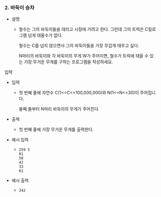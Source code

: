 ### 2. 바둑이 승차

- 설명
   - 철수는 그의 바둑이들을 데리고 시장에 가려고 한다. 그런데 그의 트럭은 C킬로그램 넘게 태울수가 없다.

     철수는 C를 넘지 않으면서 그의 바둑이들을 가장 무겁게 태우고 싶다.

     N마리의 바둑이와 각 바둑이의 무게 W가 주어지면, 철수가 트럭에 태울 수 있는 가장 무거운 무게를 구하는 프로그램을 작성하세요.
    

입력

- 입력
    - 첫 번째 줄에 자연수 C(1<=C<=100,000,000)와 N(1<=N<=30)이 주어집니다.

      둘째 줄부터 N마리 바둑이의 무게가 주어진다.
      
- 출력
    - 첫 번째 줄에 가장 무거운 무게를 출력한다.

- 예시 입력
    - ```
      259 5
      81
      58
      42
      33
      61
      ```
    
- 예시 출력
    - ```
      242
      ```